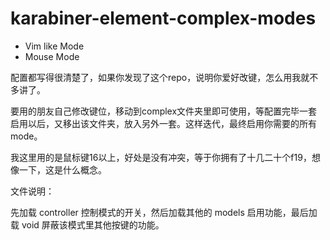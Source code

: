 # karabiner-element-complex-modes
* Vim like Mode
* Mouse Mode

配置都写得很清楚了，如果你发现了这个repo，说明你爱好改键，怎么用我就不多讲了。

要用的朋友自己修改键位，移动到complex文件夹里即可使用，等配置完毕一套启用以后，又移出该文件夹，放入另外一套。这样迭代，最终启用你需要的所有mode。

我这里用的是鼠标键16以上，好处是没有冲突，等于你拥有了十几二十个f19，想像一下，这是什么概念。


文件说明：

先加载 controller 控制模式的开关，然后加载其他的 models 启用功能，最后加载 void 屏蔽该模式里其他按键的功能。
